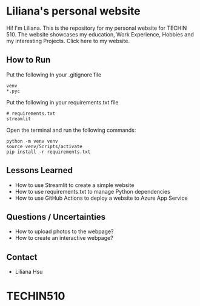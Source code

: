 # Liliana's personal website

Hi! I'm Liliana. This is the repository for my personal website for TECHIN 510. 
The website showcases my education, Work Experience, Hobbies and my interesting Projects. Click here to my website.

## How to Run
Put the following In your .gitignore file
```
venv
*.pyc
```

Put the following in your requirements.txt file
```
# requirements.txt
streamlit
```

Open the terminal and run the following commands:
```
python -m venv venv             
source venv/Scripts/activate        
pip install -r requirements.txt 
```

## Lessons Learned

- How to use Streamlit to create a simple website
- How to use requirements.txt to manage Python dependencies
- How to use GitHub Actions to deploy a website to Azure App Service

## Questions / Uncertainties

- How to upload photos to the webpage?
- How to create an interactive webpage?


## Contact

- Liliana Hsu
# TECHIN510
